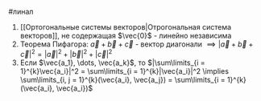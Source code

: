#линал 
1. [[Ортогональные системы векторов|Отрогональная система векторов]], не содержащая $\vec{0}$ - линейно независима
2. Теорема Пифагора: $\vec{a} + \vec{b} + \vec{c}$ - вектор диагонали $\implies |\vec{a} + \vec{b} + \vec{c}|^2 = |\vec{a}|^2 + |\vec{b}|^2 + |\vec{c}|^2$
3. Если $\vec{a_1}, \dots, \vec{a_k}$, то $|\sum\limits_{i = 1}^{k}\vec{a_i}|^2 = \sum\limits_{i = 1}^{k}|\vec{a_i}|^2 \implies \sum\limits_{i, j = 1}^{k}(\vec{a_i}, \vec{a_j}) = \sum\limits_{i = 1}^{k}(\vec{a_i}, \vec{a_i})$